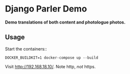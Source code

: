 Django Parler Demo
==================
**Demo translations of both content and photologue photos.**

Usage
-----

Start the containers::

    DOCKER_BUILDKIT=1 docker-compose up --build

Visit http://192.168.18.10/. Note http, *not* https.
